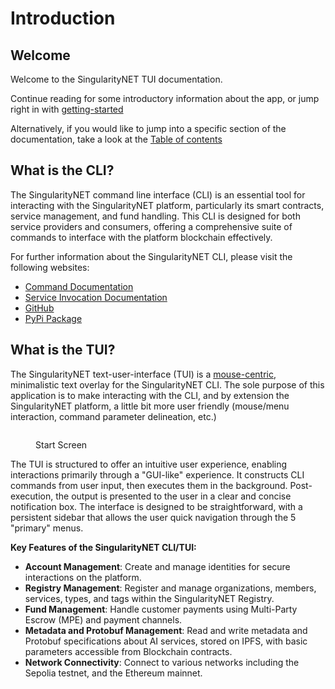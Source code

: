 # Introduction

## Welcome

Welcome to the SingularityNET TUI documentation.&#x20;

Continue reading for some introductory information about the app, or jump right in with [getting-started](documentation/getting-started/ "mention")

Alternatively, if you would like to jump into a specific section of the documentation, take a look at the [Table of contents](documentation/TOC.md)

## What is the CLI?

The SingularityNET command line interface (CLI) is an essential tool for interacting with the SingularityNET platform, particularly its smart contracts, service management, and fund handling. This CLI is designed for both service providers and consumers, offering a comprehensive suite of commands to interface with the platform blockchain effectively.

For further information about the SingularityNET CLI, please visit the following websites:

* [Command Documentation](https://snet-cli-docs.singularitynet.io/)
* [Service Invocation Documentation](https://dev.singularitynet.io/docs/ai-consumers/invoke-service-snet-cli/)
* [GitHub](https://github.com/singnet/snet-cli)
* [PyPi Package](https://pypi.org/project/snet.cli/)

## What is the TUI?

The SingularityNET text-user-interface (TUI) is a [mouse-centric](documentation/faq/i-want-to-use-my-keyboard-instead-of-my-mouse), minimalistic text overlay for the SingularityNET CLI. The sole purpose of this application is to make interacting with the CLI, and by extension the SingularityNET platform, a little bit more user friendly (mouse/menu interaction, command parameter delineation, etc.)

<figure><img src="documentation/.gitbook/assets/Screenshot 2024-06-30 at 8.16.20 AM.png" alt=""><figcaption><p>Start Screen</p></figcaption></figure>

The TUI is structured to offer an intuitive user experience, enabling interactions primarily through a "GUI-like" experience. It constructs CLI commands from user input, then executes them in the background. Post-execution, the output is presented to the user in a clear and concise notification box. The interface is designed to be straightforward, with a persistent sidebar that allows the user quick navigation through the 5 "primary" menus.

**Key Features of the SingularityNET CLI/TUI:**

* **Account Management**: Create and manage identities for secure interactions on the platform.
* **Registry Management**: Register and manage organizations, members, services, types, and tags within the SingularityNET Registry.
* **Fund Management**: Handle customer payments using Multi-Party Escrow (MPE) and payment channels.
* **Metadata and Protobuf Management**: Read and write metadata and Protobuf specifications about AI services, stored on IPFS, with basic parameters accessible from Blockchain contracts.
* **Network Connectivity**: Connect to various networks including the Sepolia testnet, and the Ethereum mainnet.

